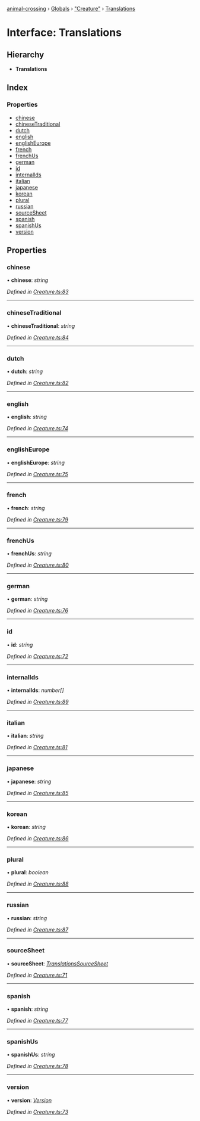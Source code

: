[animal-crossing](../README.md) › [Globals](../globals.md) › ["Creature"](../modules/_creature_.md) › [Translations](_creature_.translations.md)

# Interface: Translations

## Hierarchy

* **Translations**

## Index

### Properties

* [chinese](_creature_.translations.md#chinese)
* [chineseTraditional](_creature_.translations.md#chinesetraditional)
* [dutch](_creature_.translations.md#dutch)
* [english](_creature_.translations.md#english)
* [englishEurope](_creature_.translations.md#englisheurope)
* [french](_creature_.translations.md#french)
* [frenchUs](_creature_.translations.md#frenchus)
* [german](_creature_.translations.md#german)
* [id](_creature_.translations.md#id)
* [internalIds](_creature_.translations.md#internalids)
* [italian](_creature_.translations.md#italian)
* [japanese](_creature_.translations.md#japanese)
* [korean](_creature_.translations.md#korean)
* [plural](_creature_.translations.md#plural)
* [russian](_creature_.translations.md#russian)
* [sourceSheet](_creature_.translations.md#sourcesheet)
* [spanish](_creature_.translations.md#spanish)
* [spanishUs](_creature_.translations.md#spanishus)
* [version](_creature_.translations.md#version)

## Properties

###  chinese

• **chinese**: *string*

*Defined in [Creature.ts:83](https://github.com/Norviah/animal-crossing/blob/0850a1e/module/types/Creature.ts#L83)*

___

###  chineseTraditional

• **chineseTraditional**: *string*

*Defined in [Creature.ts:84](https://github.com/Norviah/animal-crossing/blob/0850a1e/module/types/Creature.ts#L84)*

___

###  dutch

• **dutch**: *string*

*Defined in [Creature.ts:82](https://github.com/Norviah/animal-crossing/blob/0850a1e/module/types/Creature.ts#L82)*

___

###  english

• **english**: *string*

*Defined in [Creature.ts:74](https://github.com/Norviah/animal-crossing/blob/0850a1e/module/types/Creature.ts#L74)*

___

###  englishEurope

• **englishEurope**: *string*

*Defined in [Creature.ts:75](https://github.com/Norviah/animal-crossing/blob/0850a1e/module/types/Creature.ts#L75)*

___

###  french

• **french**: *string*

*Defined in [Creature.ts:79](https://github.com/Norviah/animal-crossing/blob/0850a1e/module/types/Creature.ts#L79)*

___

###  frenchUs

• **frenchUs**: *string*

*Defined in [Creature.ts:80](https://github.com/Norviah/animal-crossing/blob/0850a1e/module/types/Creature.ts#L80)*

___

###  german

• **german**: *string*

*Defined in [Creature.ts:76](https://github.com/Norviah/animal-crossing/blob/0850a1e/module/types/Creature.ts#L76)*

___

###  id

• **id**: *string*

*Defined in [Creature.ts:72](https://github.com/Norviah/animal-crossing/blob/0850a1e/module/types/Creature.ts#L72)*

___

###  internalIds

• **internalIds**: *number[]*

*Defined in [Creature.ts:89](https://github.com/Norviah/animal-crossing/blob/0850a1e/module/types/Creature.ts#L89)*

___

###  italian

• **italian**: *string*

*Defined in [Creature.ts:81](https://github.com/Norviah/animal-crossing/blob/0850a1e/module/types/Creature.ts#L81)*

___

###  japanese

• **japanese**: *string*

*Defined in [Creature.ts:85](https://github.com/Norviah/animal-crossing/blob/0850a1e/module/types/Creature.ts#L85)*

___

###  korean

• **korean**: *string*

*Defined in [Creature.ts:86](https://github.com/Norviah/animal-crossing/blob/0850a1e/module/types/Creature.ts#L86)*

___

###  plural

• **plural**: *boolean*

*Defined in [Creature.ts:88](https://github.com/Norviah/animal-crossing/blob/0850a1e/module/types/Creature.ts#L88)*

___

###  russian

• **russian**: *string*

*Defined in [Creature.ts:87](https://github.com/Norviah/animal-crossing/blob/0850a1e/module/types/Creature.ts#L87)*

___

###  sourceSheet

• **sourceSheet**: *[TranslationsSourceSheet](../enums/_creature_.translationssourcesheet.md)*

*Defined in [Creature.ts:71](https://github.com/Norviah/animal-crossing/blob/0850a1e/module/types/Creature.ts#L71)*

___

###  spanish

• **spanish**: *string*

*Defined in [Creature.ts:77](https://github.com/Norviah/animal-crossing/blob/0850a1e/module/types/Creature.ts#L77)*

___

###  spanishUs

• **spanishUs**: *string*

*Defined in [Creature.ts:78](https://github.com/Norviah/animal-crossing/blob/0850a1e/module/types/Creature.ts#L78)*

___

###  version

• **version**: *[Version](../enums/_creature_.version.md)*

*Defined in [Creature.ts:73](https://github.com/Norviah/animal-crossing/blob/0850a1e/module/types/Creature.ts#L73)*
